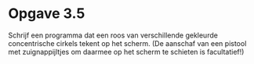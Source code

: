 # Opgave 3.5
Schrijf een programma dat een roos van verschillende gekleurde concentrische cirkels tekent op het scherm.
(De aanschaf van een pistool met zuignappijltjes om daarmee op het scherm te schieten is facultatief!)
